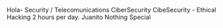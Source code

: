 Hola-
Security / Telecomunications
CiberSecurity
CibeSecurity - Ethical Hacking
2 hours per day.
Juanito
Nothing Special

<!---
JuanitoVerFer/JuanitoVerFer is a ✨ special ✨ repository because its `README.md` (this file) appears on your GitHub profile.
You can click the Preview link to take a look at your changes.
--->
